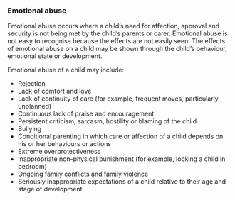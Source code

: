 ###  Emotional abuse

Emotional abuse occurs where a child’s need for affection, approval and
security is not being met by the child’s parents or carer. Emotional abuse is
not easy to recognise because the effects are not easily seen. The effects of
emotional abuse on a child may be shown through the child’s behaviour,
emotional state or development.

Emotional abuse of a child may include:

  * Rejection 
  * Lack of comfort and love 
  * Lack of continuity of care (for example, frequent moves, particularly unplanned) 
  * Continuous lack of praise and encouragement 
  * Persistent criticism, sarcasm, hostility or blaming of the child 
  * Bullying 
  * Conditional parenting in which care or affection of a child depends on his or her behaviours or actions 
  * Extreme overprotectiveness 
  * Inappropriate non-physical punishment (for example, locking a child in bedroom) 
  * Ongoing family conflicts and family violence 
  * Seriously inappropriate expectations of a child relative to their age and stage of development 
